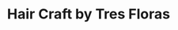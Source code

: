 ---
title: "Hair Craft by Tres Floras"
url: /davao-city/hair-craft-by-tres-floras/
shop: hairdresser
---